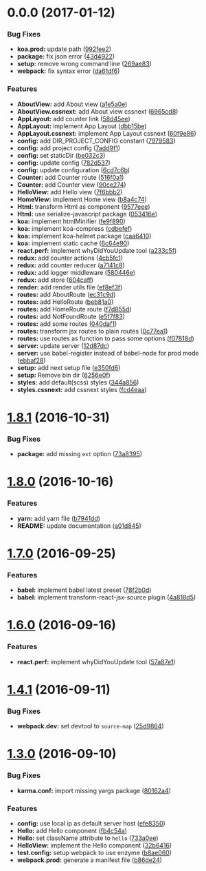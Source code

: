 <a name="0.0.0"></a>
# 0.0.0 (2017-01-12)


### Bug Fixes

* **koa.prod:** update path ([992fee2](https://github.com/kiki-le-singe/react-redux-universal-boilerplate-next/commit/992fee2))
* **package:** fix json error ([43d4922](https://github.com/kiki-le-singe/react-redux-universal-boilerplate-next/commit/43d4922))
* **setup:** remove wrong command line ([269ae83](https://github.com/kiki-le-singe/react-redux-universal-boilerplate-next/commit/269ae83))
* **webpack:** fix syntax error ([da61df6](https://github.com/kiki-le-singe/react-redux-universal-boilerplate-next/commit/da61df6))


### Features

* **AboutView:** add About view ([a1e5a0e](https://github.com/kiki-le-singe/react-redux-universal-boilerplate-next/commit/a1e5a0e))
* **AboutView.cssnext:** add About view cssnext ([6965cd8](https://github.com/kiki-le-singe/react-redux-universal-boilerplate-next/commit/6965cd8))
* **AppLayout:** add counter link ([58d45ee](https://github.com/kiki-le-singe/react-redux-universal-boilerplate-next/commit/58d45ee))
* **AppLayout:** implement App Layout ([dbb15be](https://github.com/kiki-le-singe/react-redux-universal-boilerplate-next/commit/dbb15be))
* **AppLayout.cssnext:** implement App Layout cssnext ([60f9e86](https://github.com/kiki-le-singe/react-redux-universal-boilerplate-next/commit/60f9e86))
* **config:** add DIR_PROJECT_CONFIG constant ([7979583](https://github.com/kiki-le-singe/react-redux-universal-boilerplate-next/commit/7979583))
* **config:** add project config ([7add9f1](https://github.com/kiki-le-singe/react-redux-universal-boilerplate-next/commit/7add9f1))
* **config:** set staticDir ([be032c3](https://github.com/kiki-le-singe/react-redux-universal-boilerplate-next/commit/be032c3))
* **config:** update config ([782d537](https://github.com/kiki-le-singe/react-redux-universal-boilerplate-next/commit/782d537))
* **config:** update configuration ([6cd7c6b](https://github.com/kiki-le-singe/react-redux-universal-boilerplate-next/commit/6cd7c6b))
* **Counter:** add Counter route ([516f0a1](https://github.com/kiki-le-singe/react-redux-universal-boilerplate-next/commit/516f0a1))
* **Counter:** add Counter view ([90ce274](https://github.com/kiki-le-singe/react-redux-universal-boilerplate-next/commit/90ce274))
* **HelloView:** add Hello view ([7f6bbb2](https://github.com/kiki-le-singe/react-redux-universal-boilerplate-next/commit/7f6bbb2))
* **HomeView:** implement Home view ([b8a4c74](https://github.com/kiki-le-singe/react-redux-universal-boilerplate-next/commit/b8a4c74))
* **Html:** transform Html as component ([9577eee](https://github.com/kiki-le-singe/react-redux-universal-boilerplate-next/commit/9577eee))
* **Html:** use serialize-javascript package ([053416e](https://github.com/kiki-le-singe/react-redux-universal-boilerplate-next/commit/053416e))
* **koa:** implement htmlMinifier ([fe9f890](https://github.com/kiki-le-singe/react-redux-universal-boilerplate-next/commit/fe9f890))
* **koa:** implement koa-compress ([cdbefef](https://github.com/kiki-le-singe/react-redux-universal-boilerplate-next/commit/cdbefef))
* **koa:** implement koa-helmet package ([caa6410](https://github.com/kiki-le-singe/react-redux-universal-boilerplate-next/commit/caa6410))
* **koa:** implement static cache ([6c64e90](https://github.com/kiki-le-singe/react-redux-universal-boilerplate-next/commit/6c64e90))
* **react.perf:** implement whyDidYouUpdate tool ([a233c5f](https://github.com/kiki-le-singe/react-redux-universal-boilerplate-next/commit/a233c5f))
* **redux:** add counter actions ([4cb5fc1](https://github.com/kiki-le-singe/react-redux-universal-boilerplate-next/commit/4cb5fc1))
* **redux:** add counter reducer ([a7141c8](https://github.com/kiki-le-singe/react-redux-universal-boilerplate-next/commit/a7141c8))
* **redux:** add logger middleware ([580446e](https://github.com/kiki-le-singe/react-redux-universal-boilerplate-next/commit/580446e))
* **redux:** add store ([604caff](https://github.com/kiki-le-singe/react-redux-universal-boilerplate-next/commit/604caff))
* **render:** add render utils file ([ef8ef3f](https://github.com/kiki-le-singe/react-redux-universal-boilerplate-next/commit/ef8ef3f))
* **routes:** add AboutRoute ([ec31c9d](https://github.com/kiki-le-singe/react-redux-universal-boilerplate-next/commit/ec31c9d))
* **routes:** add HelloRoute ([beb81a0](https://github.com/kiki-le-singe/react-redux-universal-boilerplate-next/commit/beb81a0))
* **routes:** add HomeRoute route ([f7d855d](https://github.com/kiki-le-singe/react-redux-universal-boilerplate-next/commit/f7d855d))
* **routes:** add NotFoundRoute ([e5f7f83](https://github.com/kiki-le-singe/react-redux-universal-boilerplate-next/commit/e5f7f83))
* **routes:** add some routes ([040daf1](https://github.com/kiki-le-singe/react-redux-universal-boilerplate-next/commit/040daf1))
* **routes:** transform jsx routes to plain routes ([0c77ea1](https://github.com/kiki-le-singe/react-redux-universal-boilerplate-next/commit/0c77ea1))
* **routes:** use routes as function to pass some options ([f07818d](https://github.com/kiki-le-singe/react-redux-universal-boilerplate-next/commit/f07818d))
* **server:** update server ([12d87dc](https://github.com/kiki-le-singe/react-redux-universal-boilerplate-next/commit/12d87dc))
* **server:** use babel-register instead of babel-node for prod mode ([ebbaf28](https://github.com/kiki-le-singe/react-redux-universal-boilerplate-next/commit/ebbaf28))
* **setup:** add next setup file ([e350fd6](https://github.com/kiki-le-singe/react-redux-universal-boilerplate-next/commit/e350fd6))
* **setup:** Remove bin dir ([6256e0f](https://github.com/kiki-le-singe/react-redux-universal-boilerplate-next/commit/6256e0f))
* **styles:** add default(scss) styles ([344a856](https://github.com/kiki-le-singe/react-redux-universal-boilerplate-next/commit/344a856))
* **styles.cssnext:** add cssnext styles ([fcd4eaa](https://github.com/kiki-le-singe/react-redux-universal-boilerplate-next/commit/fcd4eaa))



<a name="1.8.1"></a>
# [1.8.1](https://github.com/kiki-le-singe/react-redux-universal-boilerplate/compare/v1.8.0...v1.8.1) (2016-10-31)


### Bug Fixes

* **package:** add missing `ext` option ([73a8395](https://github.com/kiki-le-singe/react-redux-universal-boilerplate/commit/73a83954902a0d0bff73d7306f27166e53f7ddff))


<a name="1.8.0"></a>
# [1.8.0](https://github.com/kiki-le-singe/react-redux-universal-boilerplate/compare/v1.7.0...v1.8.0) (2016-10-16)


### Features

* **yarn:** add yarn file ([b7941dd](https://github.com/kiki-le-singe/react-redux-universal-boilerplate/commit/b7941dd))
* **README:** update documentation ([a01d845](https://github.com/kiki-le-singe/react-redux-universal-boilerplate/commit/a01d845))



<a name="1.7.0"></a>
# [1.7.0](https://github.com/kiki-le-singe/react-redux-universal-boilerplate/compare/v1.6.0...v1.7.0) (2016-09-25)


### Features

* **babel:** implement babel latest preset ([78f2b0d](https://github.com/kiki-le-singe/react-redux-universal-boilerplate/commit/78f2b0d))
* **babel:** implement transform-react-jsx-source plugin ([4a818d5](https://github.com/kiki-le-singe/react-redux-universal-boilerplate/commit/4a818d5))



<a name="1.6.0"></a>
# [1.6.0](https://github.com/kiki-le-singe/react-redux-universal-boilerplate/compare/v1.4.1...v1.6.0) (2016-09-16)


### Features

* **react.perf:** implement whyDidYouUpdate tool ([57a87e1](https://github.com/kiki-le-singe/react-redux-universal-boilerplate/commit/57a87e1))



<a name="1.4.1"></a>
# [1.4.1](https://github.com/kiki-le-singe/react-redux-universal-boilerplate/compare/v1.4.0...v1.4.1) (2016-09-11)


### Bug Fixes

* **webpack.dev:** set devtool to `source-map` ([25d9864](https://github.com/kiki-le-singe/react-redux-universal-boilerplate/commit/25d9864ec794b5002272c0b3eb702923eb877aeb))



<a name="1.3.0"></a>
# [1.3.0](https://github.com/kiki-le-singe/react-redux-universal-boilerplate/compare/v1.0.10...v1.3.0) (2016-09-10)


### Bug Fixes

* **karma.conf:** import missing yargs package ([80162a4](https://github.com/kiki-le-singe/react-redux-universal-boilerplate/commit/80162a4))

### Features

* **config:** use local ip as default server host ([efe8350](https://github.com/kiki-le-singe/react-redux-universal-boilerplate/commit/efe8350))
* **Hello:** add Hello component ([fb4c54a](https://github.com/kiki-le-singe/react-redux-universal-boilerplate/commit/fb4c54a))
* **Hello:** set className attribute to `hello` ([733a0ee](https://github.com/kiki-le-singe/react-redux-universal-boilerplate/commit/733a0ee))
* **HelloView:** implement the Hello component ([32b6416](https://github.com/kiki-le-singe/react-redux-universal-boilerplate/commit/32b6416))
* **test.config:** setup webpack to use enzyme ([b8ae060](https://github.com/kiki-le-singe/react-redux-universal-boilerplate/commit/b8ae060))
* **webpack.prod:** generate a manifest file ([b86de24](https://github.com/kiki-le-singe/react-redux-universal-boilerplate/commit/b86de24))
